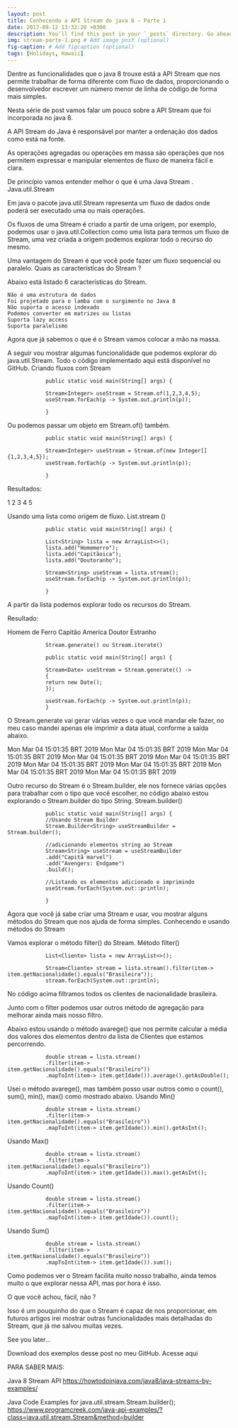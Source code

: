 ```yaml
---
layout: post
title: Conhecendo a API Stream do java 8 – Parte 1
date: 2017-09-12 13:32:20 +0300
description: You’ll find this post in your `_posts` directory. Go ahead and edit it and re-build the site to see your changes. # Add post description (optional)
img: stream-parte-1.png # Add image post (optional)
fig-caption: # Add figcaption (optional)
tags: [Holidays, Hawaii]
---
```


Dentre as funcionalidades que o java 8 trouxe está a API Stream que nos permite trabalhar de forma diferente com fluxo de dados, proporcionando o desenvolvedor escrever um número menor de linha de código de forma mais simples.

Nesta série de post vamos falar um pouco sobre a API Stream que foi incorporada no java 8.

A API Stream do Java é responsável por manter a ordenação dos dados como está na fonte.

As operações agregadas ou operações em massa são operações que nos permitem expressar e manipular elementos de fluxo de maneira fácil e clara.

De princípio vamos entender melhor o que é uma Java Stream .
Java.util.Stream

Em java o pacote java.util.Stream representa um fluxo de dados onde poderá ser executado uma ou mais operações.

Os fluxos de uma Stream é criado a partir de uma origem, por exemplo, podemos usar o java.util.Collection como uma lista para termos um fluxo de Stream, uma vez criada a origem podemos explorar todo o recurso do mesmo.

Uma vantagem do Stream é que você pode fazer um fluxo sequencial ou paralelo.
Quais as características do Stream ?

Abaixo está listado 6 características do Stream.

    Não é uma estrutura de dados
    Foi projetado para o lamba com o surgimento no Java 8
    Não suporta o acesso indexado
    Podemos converter em matrizes ou listas
    Suporta lazy access
    Suporta paralelismo

Agora que já sabemos o que é o Stream vamos colocar a mão na massa.

A seguir vou mostrar algumas funcionalidade que podemos explorar do java.util.Stream. Todo o código implementado aqui está disponível no GitHub.
Criando fluxos com Stream

                public static void main(String[] args) {

                Stream<Integer> useStream = Stream.of(1,2,3,4,5);
                useStream.forEach(p -> System.out.println(p));

                }

Ou podemos passar um objeto em Stream.of() também.

                public static void main(String[] args) {

                Stream<Integer> useStream = Stream.of(new Integer[] {1,2,3,4,5});
                useStream.forEach(p -> System.out.println(p));

                }

Resultados:

1
2
3
4
5

Usando uma lista como origem de fluxo.
List.stream ()

                public static void main(String[] args) {

                List<String> lista = new ArrayList<>();
                lista.add("Homemerro");
                lista.add("Capitãoica");
                lista.add("Doutoranho");

                Stream<String> useStream = lista.stream();
                useStream.forEach(p -> System.out.println(p));

                }

A partir da lista podemos explorar todo os recursos do Stream.

Resultado:

Homem de Ferro
Capitão America
Doutor Estranho

                Stream.generate() ou Stream.iterate()

                public static void main(String[] args) {

                Stream<Date> useStream = Stream.generate(() ->
                {
                return new Date();
                });

                useStream.forEach(p -> System.out.println(p));
                }

O Stream.generate vai gerar várias vezes o que você mandar ele fazer, no meu caso mandei apenas ele imprimir a data atual, conforme a saída abaixo.

Mon Mar 04 15:01:35 BRT 2019
Mon Mar 04 15:01:35 BRT 2019
Mon Mar 04 15:01:35 BRT 2019
Mon Mar 04 15:01:35 BRT 2019
Mon Mar 04 15:01:35 BRT 2019
Mon Mar 04 15:01:35 BRT 2019
Mon Mar 04 15:01:35 BRT 2019
Mon Mar 04 15:01:35 BRT 2019
Mon Mar 04 15:01:35 BRT 2019

Outro recurso do Stream é o Stream.builder, ele nos fornece várias opções para trabalhar com o tipo que você escolher, no código abaixo estou explorando o Stream.builder do tipo String.
Stream.builder()

                public static void main(String[] args) {
                //Usando Stream Builder
                Stream.Builder<String> useStreamBuilder = Stream.builder();

                //adicionando elementos string ao Stream
                Stream<String> useStream = useStreamBuilder
                .add("Capitã marvel")
                .add("Avengers: Endgame")
                .build();

                //Listando os elementos adicionado e imprimindo
                useStream.forEach(System.out::println);

                }

Agora que você já sabe criar uma Stream e usar, vou mostrar alguns métodos do Stream que nos ajuda de forma simples.
Conhecendo e usando métodos do Stream

Vamos explorar o método filter() do Stream.
Método filter()

                List<Cliente> lista = new ArrayList<>();

                Stream<Cliente> stream = lista.stream().filter(item-> item.getNacionalidade().equals("Brasileira"));
                stream.forEach(System.out::println);

No código acima filtramos todos os clientes de nacionalidade brasileira.

Junto com o filter podemos usar outros método de agregação para melhorar ainda mais nosso filtro.

Abaixo estou usando o método avarege() que nos permite calcular a média dos valores dos elementos dentro da lista de Clientes que estamos percorrendo.

                double stream = lista.stream()
                .filter(item-> item.getNacionalidade().equals("Brasileiro"))
                .mapToInt(item-> item.getIdade()).average().getAsDouble();

Usei o método avarege(), mas também posso usar outros como o  count(),  sum(), min(), max() como mostrado abaixo.
Usando Min()

                double stream = lista.stream()
                .filter(item-> item.getNacionalidade().equals("Brasileiro"))
                .mapToInt(item-> item.getIdade()).min().getAsInt();

Usando Max()

                double stream = lista.stream()
                .filter(item-> item.getNacionalidade().equals("Brasileiro"))
                .mapToInt(item-> item.getIdade()).max().getAsInt();

Usando Count()

                double stream = lista.stream()
                .filter(item-> item.getNacionalidade().equals("Brasileiro"))
                .mapToInt(item-> item.getIdade()).count();

Usando Sum()

                double stream = lista.stream()
                .filter(item-> item.getNacionalidade().equals("Brasileiro"))
                .mapToInt(item-> item.getIdade()).sum();

Como podemos ver o Stream facilita muito nosso trabalho, ainda temos muito o que explorar nessa API, mas por hora é isso.

O que você achou, fácil, não ?

Isso é um pouquinho do que o Stream é capaz de nos proporcionar, em futuros artigos irei mostrar outras funcionalidades mais detalhadas do Stream, que já me salvou muitas vezes.

See you later…

Download dos exemplos desse post no meu GitHub. Acesse aqui

 

PARA SABER MAIS:

Java 8 Stream API
https://howtodoinjava.com/java8/java-streams-by-examples/

Java Code Examples for java.util.stream.Stream.builder();
https://www.programcreek.com/java-api-examples/?class=java.util.stream.Stream&method=builder